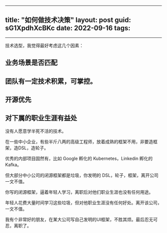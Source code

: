 
---
title: "如何做技术决策"
layout: post
guid: sG1XpdhXcBKc
date: 2022-09-16
tags:
  -
---


技术选型，我觉得最好考虑这几个因素：

## 业务场景是否匹配

## 团队有一定技术积累，可掌控。

## 开源优先

## 对下属的职业生涯有益处

没有人愿意学半死不活的技术。

在一些中小企业，有些半斤八两的高级工程师，放着成熟的框架不用，非要造框架，造DSL，造轮子。

优秀的内部项目固然有，比如 Google 孵化的 Kubernetes，Linkedin 孵化的 Kafka。

但大部分中小公司的闭源框架都是垃圾，你发明的 DSL，轮子，框架，离开公司一文不值。

你写的闭源框架，逼着年轻人学习，离职后对他们职业生涯也没有任何用途。

年轻人花费大量时间学习这些垃圾，但对他职业生涯没有任何好处。离开该公司，一文不值。


我有个非常好的朋友，在某大公司写自己发明的UI框架，不胜其烦。最后忍无可忍，离职了。




